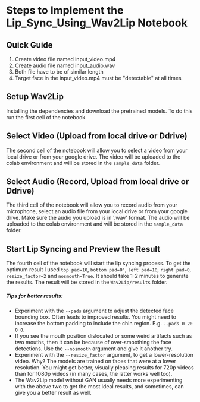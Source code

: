# Steps to Implement the Lip_Sync_Using_Wav2Lip Notebook

## Quick Guide
1. Create video file named input_video.mp4
2. Create audio file named input_audio.wav
3. Both file have to be of similar length
4. Target face in the input_video.mp4 must be "detectable" at all times
 
## Setup Wav2Lip 
Installing the dependencies and download the pretrained models. To do this run the first cell of the notebook.

## Select Video (Upload from local drive or Ddrive)
The second cell of the notebook will allow you to select a video from your local drive or from your google drive. The video will be uploaded to the colab environment and will be stored in the `sample_data` folder.

## Select Audio (Record, Upload from local drive or Ddrive)
The third cell of the notebook will allow you to record audio from your microphone, select an audio file from your local drive or from your google drive. Make sure the audio you upload is in '.wav' format. The audio will be uploaded to the colab environment and will be stored in the `sample_data` folder.

## Start Lip Syncing and Preview the Result
The fourth cell of the notebook will start the lip syncing process. To get the optimum result I used `top pad=10`, `bottom pad=0'`, `left pad=10`, `right pad=0`, `resize_factor=2` and `nosmooth=True`. It should take 1-2 minutes to generate the results. The result will be stored in the `Wav2Lip/results` folder.

 ##### Tips for better results:
- Experiment with the `--pads` argument to adjust the detected face bounding box. Often leads to improved results. You might need to increase the bottom padding to include the chin region. E.g. `--pads 0 20 0 0`.
- If you see the mouth position dislocated or some weird artifacts such as two mouths, then it can be because of over-smoothing the face detections. Use the `--nosmooth` argument and give it another try. 
- Experiment with the `--resize_factor` argument, to get a lower-resolution video. Why? The models are trained on faces that were at a lower resolution. You might get better, visually pleasing results for 720p videos than for 1080p videos (in many cases, the latter works well too). 
- The Wav2Lip model without GAN usually needs more experimenting with the above two to get the most ideal results, and sometimes, can give you a better result as well.
